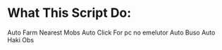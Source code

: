# What This Script Do:
Auto Farm Nearest Mobs
Auto Click
For pc no emelutor
Auto Buso
Auto Haki Obs
